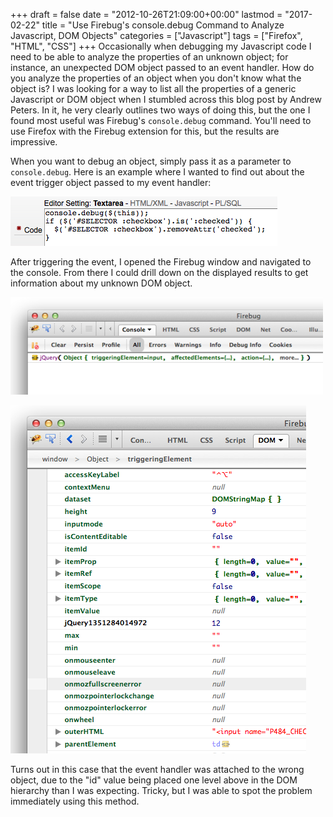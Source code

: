 +++
draft       = false
date        = "2012-10-26T21:09:00+00:00"
lastmod     = "2017-02-22"
title       = "Use Firebug's console.debug Command to Analyze Javascript, DOM Objects"
categories  = ["Javascript"]
tags        = ["Firefox", "HTML", "CSS"]
+++
Occasionally when debugging my Javascript code I need to be able to analyze the properties of an unknown object; for instance, an unexpected DOM object passed to an event handler. How do you analyze the properties of an object when you don't know what the object is? I was looking for a way to list all the properties of a generic Javascript or DOM object when I stumbled across this blog post by Andrew Peters. In it, he very clearly outlines two ways of doing this, but the one I found most useful was Firebug's `console.debug` command. You'll need to use Firefox with the Firebug extension for this, but the results are impressive. 

When you want to debug an object, simply pass it as a parameter to `console.debug`. Here is an example where I wanted to find out about the event trigger object passed to my event handler:

![](/img/2012-10-26-use-firebugs-consoledebug-command-to-analyze-javascript-dom-objects/eda67a171f00051639dcf0d35e00ebfdd9309cf03876d1d915dfd7b1f1f7766f.png)

After triggering the event, I opened the Firebug window and navigated to the console. From there I could drill down on the displayed results to get information about my unknown DOM object. 

![](/img/2012-10-26-use-firebugs-consoledebug-command-to-analyze-javascript-dom-objects/55db6e09e44319deee6ef4a9938a20d72369d922637897e02b1b7d20a900cb43.png)

![](/img/2012-10-26-use-firebugs-consoledebug-command-to-analyze-javascript-dom-objects/38a39525404522f27ab3bf776a697f7e486f958723402ccff101a98014d54c0d.png)

Turns out in this case that the event handler was attached to the wrong object, due to the "id" value being placed one level above in the DOM hierarchy than I was expecting. Tricky, but I was able to spot the problem immediately using this method.